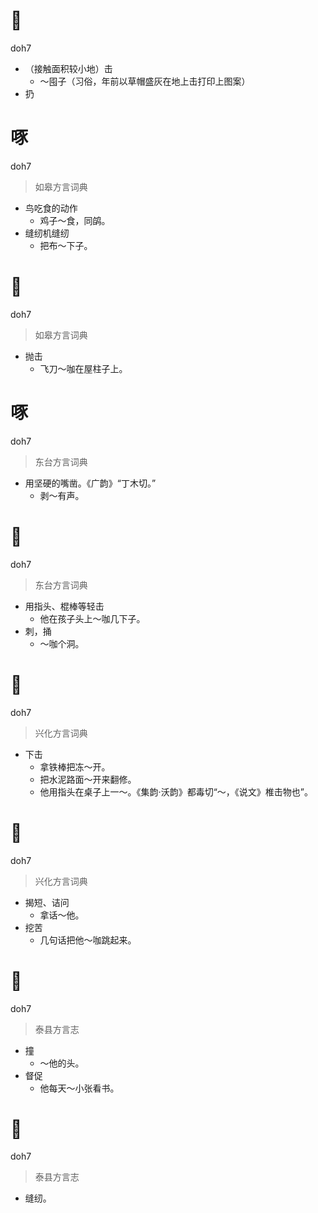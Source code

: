 # 𧰵
doh7
- （接触面积较小地）击
  - ～囤子（习俗，年前以草帽盛灰在地上击打印上图案）
- 扔

# 啄
doh7
> 如皋方言词典
- 鸟吃食的动作
  - 鸡子～食，同鹐。
- 缝纫机缝纫
  - 把布～下子。

# 𧰵
doh7
> 如皋方言词典
- 抛击
  - 飞刀～咖在屋柱子上。

# 啄
doh7
> 东台方言词典
- 用坚硬的嘴凿。《广韵》“丁木切。”
  - 剥～有声。

# 𧰵
doh7
> 东台方言词典
- 用指头、棍棒等轻击
  - 他在孩子头上～咖几下子。
- 刺，捅
  - ～咖个洞。

# 𧰵
doh7
> 兴化方言词典
- 下击
  - 拿铁棒把冻～开。
  - 把水泥路面～开来翻修。
  - 他用指头在桌子上一～。《集韵·沃韵》都毒切“～，《说文》椎击物也”。

# 𧰵
doh7
> 兴化方言词典
- 揭短、诘问
  - 拿话～他。
- 挖苦
  - 几句话把他～咖跳起来。

# 𧰵
doh7
> 泰县方言志
- 撞
  - ～他的头。
- 督促
  - 他每天～小张看书。

# 𧰵
doh7
> 泰县方言志
- 缝纫。
